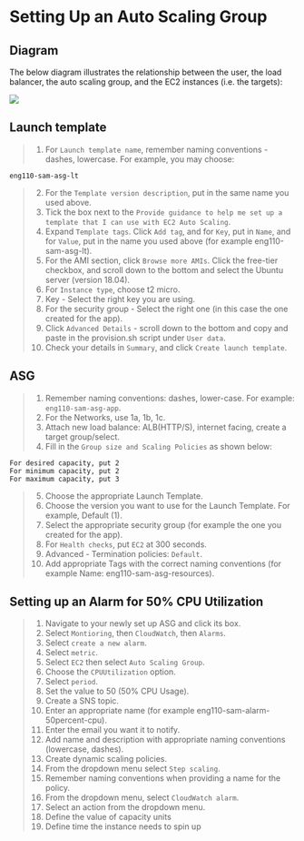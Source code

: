 # Setting Up an Auto Scaling Group

## Diagram

The below diagram illustrates the relationship between the user, the load balancer, the auto scaling group, and the EC2 instances (i.e. the targets):

![](https://i.imgur.com/92xqt7j.png)

## Launch template

> 1. For `Launch template name`, remember naming conventions - dashes, lowercase. For example, you may choose:

    eng110-sam-asg-lt

> 2. For the `Template version description`, put in the same name you used above.
> 3. Tick the box next to the `Provide guidance to help me set up a template that I can use with EC2 Auto Scaling`.
> 4. Expand `Template tags`. Click `Add tag`, and for `Key`, put in `Name`, and for `Value`, put in the name you used above (for example eng110-sam-asg-lt).
> 5. For the AMI section, click `Browse more AMIs`. Click the free-tier checkbox, and scroll down to the bottom and select the Ubuntu server (version 18.04).
> 6. For `Instance type`, choose t2 micro.
> 7. Key - Select the right key you are using.
> 8. For the security group - Select the right one (in this case the one created for the app).
> 9. Click `Advanced Details` - scroll down to the bottom and copy and paste in the provision.sh script under `User data`.
> 10. Check your details in `Summary`, and click `Create launch template`. 

## ASG

> 1. Remember naming conventions: dashes, lower-case. For example: `eng110-sam-asg-app`.
> 2. For the Networks, use 1a, 1b, 1c.
> 3. Attach new load balance: ALB(HTTP/S), internet facing, create a target group/select.
> 4. Fill in the `Group size and Scaling Policies` as shown below:

    For desired capacity, put 2 
    For minimum capacity, put 2
    For maximum capacity, put 3

> 5. Choose the appropriate Launch Template.
> 6. Choose the version you want to use for the Launch Template. For example, Default (1).
> 8. Select the appropriate security group (for example the one you created for the app).
> 9. For `Health checks`, put `EC2` at 300 seconds.
> 10. Advanced - Termination policies: `Default`.
> 11. Add appropriate Tags with the correct naming conventions (for example Name: eng110-sam-asg-resources).

## Setting up an Alarm for 50% CPU Utilization

> 1. Navigate to your newly set up ASG and click its box.
> 2. Select `Montioring`, then `CloudWatch`, then `Alarms`. 
> 3. Select `create a new alarm`.
> 4. Select `metric`.
> 5. Select `EC2` then select `Auto Scaling Group`.
> 6. Choose the `CPUUtilization` option.
> 7. Select `period`.
> 8. Set the value to 50 (50% CPU Usage).
> 9. Create a SNS topic.
> 10. Enter an appropriate name (for example eng110-sam-alarm-50percent-cpu).
> 11. Enter the email you want it to notify.
> 12. Add name and description with appropriate naming conventions (lowercase, dashes).
> 13. Create dynamic scaling policies.
> 14. From the dropdown menu select `Step scaling`.
> 15. Remember naming conventions when providing a name for the policy.
> 16. From the dropdown menu, select `CloudWatch alarm`.
> 17. Select an action from the dropdown menu.
> 18. Define the value of capacity units
> 19. Define time the instance needs to spin up